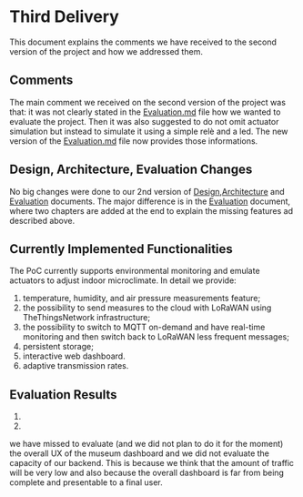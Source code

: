 # Third Delivery
This document explains the comments we have received to the second version of the project and how we addressed them.

## Comments 
The main comment we received on the second version of the project was that: it was not clearly stated in the [Evaluation.md](Evaluation.md) file how we wanted to evaluate the project. Then it was also suggested to do not omit actuator simulation but instead to simulate it using a simple relè and a led. The new version of the [Evaluation.md](Evaluation.md) file now provides those informations.  


## Design, Architecture, Evaluation Changes
No big changes were done to our 2nd version of [Design](Design.md),[Architecture](Architecture.md) and [Evaluation](Evaluation.md) documents. The major difference is in the [Evaluation](Evaluation.md) document, where two chapters are added at the end to explain the missing features ad described above.

## Currently Implemented Functionalities
The PoC currently supports environmental monitoring and emulate actuators to adjust indoor microclimate. In detail we provide:
1. temperature, humidity, and air pressure measurements feature; 
2. the possibility to send measures to the cloud with LoRaWAN using TheThingsNetwork infrastructure;
3. the possibility to switch to MQTT on-demand and have real-time monitoring and then switch back to LoRaWAN less frequent messages;
4. persistent storage;
5. interactive web dashboard.  
6. adaptive transmission rates.

## Evaluation Results

1.
2.

we have missed to evaluate (and we did not plan to do it for the moment) the overall UX of the museum dashboard and we did not evaluate the capacity of our backend. This is because we think that the amount of traffic will be very low and also because the overall dashboard is far from being complete and presentable to a final user.


